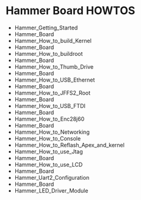 # Hammer Board HOWTOS
* Hammer_Getting_Started
* Hammer_Board
* Hammer_How_to_build_Kernel
* Hammer_Board
* Hammer_How_to_buildroot
* Hammer_Board
* Hammer_How_to_Thumb_Drive
* Hammer_Board
* Hammer_How_to_USB_Ethernet
* Hammer_Board
* Hammer_How_to_JFFS2_Root
* Hammer_Board
* Hammer_How_to_USB_FTDI
* Hammer_Board
* Hammer_How_to_Enc28j60
* Hammer_Board
* Hammer_How_to_Networking
* Hammer_How_to_Console
* Hammer_How_to_Reflash_Apex_and_kernel
* Hammer_How_to_use_Jtag
* Hammer_Board
* Hammer_How_to_use_LCD
* Hammer_Board
* Hammer_Uart2_Configuration
* Hammer_Board
* Hammer_LED_Driver_Module
